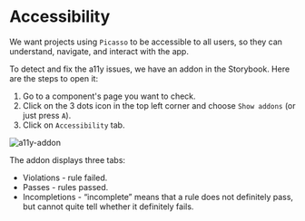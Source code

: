 # Accessibility
We want projects using `Picasso` to be accessible to all users, so they can understand, navigate, and interact with the app.

To detect and fix the a11y issues, we have an addon in the Storybook. Here are the steps to open it:

1. Go to a component's page you want to check.
2. Click on the 3 dots icon in the top left corner and choose `Show addons` (or just press `A`).
3. Click on `Accessibility` tab.

![a11y-addon](https://user-images.githubusercontent.com/17337276/106699728-9d06ab00-660d-11eb-9bb7-d6365bcc0e52.gif)

The addon displays three tabs:

- Violations - rule failed.
- Passes - rules passed.
- Incompletions - “incomplete” means that a rule does not definitely pass, but cannot quite tell whether it definitely fails. 
